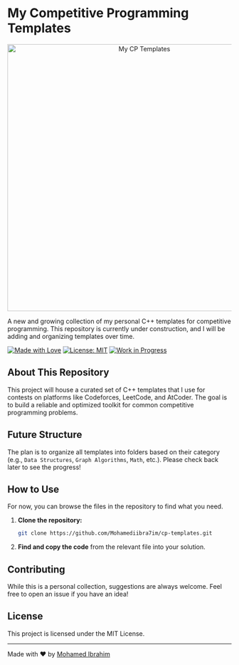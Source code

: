 # My Competitive Programming Templates

<p align="center">
    <img src="https://d3moma7wl9.ufs.sh/f/xRZhVxWEJbFM5c1pnQVDPceGaQzspRf8tvH62OwX1ldE7oCU" alt="My CP Templates" width="600"/>
</p>

A new and growing collection of my personal C++ templates for competitive programming. This repository is currently under construction, and I will be adding and organizing templates over time.

[![Made with Love](https://img.shields.io/badge/Made%20with-%E2%9D%A4%EF%B8%8F-blueviolet )](https://github.com/Mohamediibra7im )
[![License: MIT](https://img.shields.io/badge/License-MIT-yellow.svg )](https://opensource.org/licenses/MIT )
[![Work in Progress](https://img.shields.io/badge/status-work%20in%20progress-brightgreen )](https://github.com/Mohamediibra7im/cp-templates )

## About This Repository

This project will house a curated set of C++ templates that I use for contests on platforms like Codeforces, LeetCode, and AtCoder. The goal is to build a reliable and optimized toolkit for common competitive programming problems.

## Future Structure

The plan is to organize all templates into folders based on their category (e.g., `Data Structures`, `Graph Algorithms`, `Math`, etc.). Please check back later to see the progress!

## How to Use

For now, you can browse the files in the repository to find what you need.

1.  **Clone the repository:**
    ```bash
    git clone https://github.com/Mohamediibra7im/cp-templates.git
    ```
2.  **Find and copy the code** from the relevant file into your solution.

## Contributing

While this is a personal collection, suggestions are always welcome. Feel free to open an issue if you have an idea!

## License

This project is licensed under the MIT License.

---
Made with ❤️ by [Mohamed Ibrahim](https://github.com/Mohamediibra7im )
